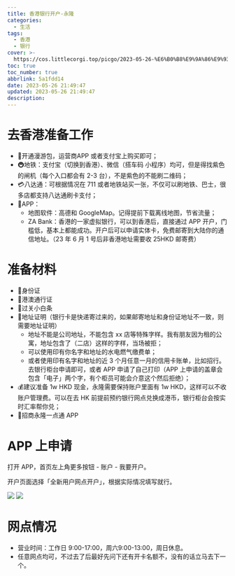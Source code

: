```yaml
---
title: 香港银行开户-永隆
categories:
  - 生活
tags:
  - 香港
  - 银行
cover: >-
  https://cos.littlecorgi.top/picgo/2023-05-26-%E6%B0%B8%E9%9A%86%E9%93%B6%E8%A1%8C%E6%80%BB%E8%A1%8C.jpg
toc: true
toc_number: true
abbrlink: 5a1fdd14
date: 2023-05-26 21:49:47
updated: 2023-05-26 21:49:47
description:
---
```

# 去香港准备工作

- 📱开通漫游包，运营商APP 或者支付宝上购买即可；
- 🚇地铁：支付宝（切换到香港）、微信（搭车码 小程序）均可，但是得找紫色的闸机（每个入口都会有 2-3 台），不是紫色的不能刷二维码；
- 💳八达通：可根据情况在 711 或者地铁站买一张，不仅可以刷地铁、巴士，很多店都支持八达通刷卡支付；
- 📱APP：
    - 地图软件：高德和 GoogleMap。记得提前下载离线地图，节省流量；
    - ZA Bank：香港的一家虚拟银行，可以到香港后，直接通过 APP 开户，门槛低，基本上都能成功。开户后可以申请实体卡，免费邮寄到大陆你的通信地址。（23 年 6 月 1 号后非香港地址需要收 25HKD 邮寄费）

# 准备材料

- 🪪身份证
- 🪪港澳通行证
- 🧾过关小白条
- 🧾地址证明（银行卡是快递寄过来的，如果邮寄地址和身份证地址不一致，则需要地址证明）
    - 地址不能是公司地址，不能包含 xx 店等特殊字样。我有朋友因为租的公寓，地址包含了（二店）这样的字样，当场被拒；
    - 可以使用印有你名字和地址的水电燃气缴费单；
    - 或者使用印有名字和地址的近 3 个月任意一月的信用卡账单，比如招行。去银行柜台申请即可，或者 APP 申请了自己打印（APP 上申请的盖章会包含「电子」两个字，有个柜员可能会介意这个然后拒绝）；
- 💰建议准备 1w HKD 现金，永隆需要保持账户里面有 1w HKD，这样可以不收账户管理费。可以在去 HK 前提前预约银行网点兑换成港币，银行柜台会按实时汇率帮你兑；
- 📱招商永隆一点通 APP

# APP 上申请

打开 APP，首页左上角更多按钮 - 账户 - 我要开户。

开户页面选择「全新用户网点开户」，根据实际情况填写就行。

![](https://cos.littlecorgi.top/picgo/2023-05-26-APP%E9%A6%96%E9%A1%B5.png)
![](https://cos.littlecorgi.top/picgo/2023-05-26-APP%E6%9B%B4%E5%A4%9A%E9%A1%B5.png)


# 网点情况

- 营业时间：工作日 9:00-17:00，周六9:00-13:00，周日休息。
- 任意网点均可，不过去了后最好先问下还有开卡名额不，没有的话立马去下一个。